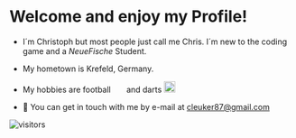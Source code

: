 # Welcome and enjoy my Profile!
- I´m Christoph but most people just call me Chris. I´m new to the coding game and a _NeueFische_ Student.

- My hometown is Krefeld, Germany.

- My hobbies are football <img src="https://upload.wikimedia.org/wikipedia/commons/thumb/f/f7/Hamburger_SV_logo.svg/1280px-Hamburger_SV_logo.svg.png" width="20px" height="15px"> and darts <img src="https://cdn.webshopapp.com/shops/250275/files/384801552/2000x2000x2/winmau-winmau-blade-6-dual-core-profi-dartboard.jpg" width="20px" height="20px">

- 💬 You can get in touch with me by e-mail at [cleuker87@gmail.com](mailto:cleuker87@gmail.com)

![visitors](https://visitor-badge.glitch.me/badge?page_id=${ChristophLeuker}.${ChristophLeuker}&left_color=blue&right_color=red)
